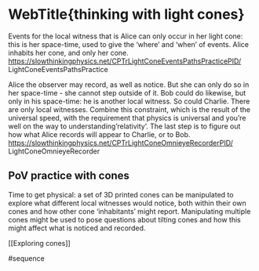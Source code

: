 # WebTitle{thinking with light cones}

Events for the local witness that is Alice can only occur in her light cone: this is her space-time, used to give the ‘where’ and ‘when’ of events. Alice inhabits her cone, and only her cone.
https://slowthinkingphysics.net/CPTrLightConeEventsPathsPracticePID/
LightConeEventsPathsPractice

Alice the observer may record, as well as notice. But she can only do so in her space-time - she cannot step outside of it. Bob could do likewise, but only in his space-time: he is another local witness. So could Charlie. There are only local witnesses. Combine this constraint, which is the result of the universal speed, with the requirement that physics is universal and you’re well on the way to understanding’relativity’. The last step is to figure out how what Alice records will appear to Charlie, or to Bob.
https://slowthinkingphysics.net/CPTrLightConeOmnieyeRecorderPID/
LightConeOmnieyeRecorder

## PoV practice with cones

Time to get physical: a set of 3D printed cones can be manipulated to explore what different local witnesses would notice, both within their own cones and how other cone ‘inhabitants’ might report.
Manipulating multiple cones might be used to pose questions about tilting cones and how this might affect what is noticed and recorded.

[[Exploring cones]]

#sequence
